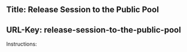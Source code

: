 Title: Release Session to the Public Pool
----
URL-Key: release-session-to-the-public-pool
----
Instructions: